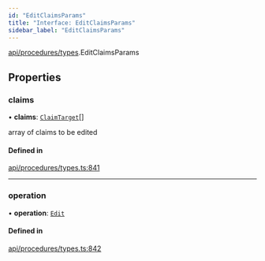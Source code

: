 ```yaml
---
id: "EditClaimsParams"
title: "Interface: EditClaimsParams"
sidebar_label: "EditClaimsParams"
---
```


[api/procedures/types](../../../../../modules/API/Procedures/Types/Types.md).EditClaimsParams

## Properties

### claims

• **claims**: [`ClaimTarget`](../../../Entities/Types/ClaimTarget/ClaimTarget.md)[]

array of claims to be edited

#### Defined in

[api/procedures/types.ts:841](https://github.com/PolymeshAssociation/polymesh-sdk/blob/49a0066c3/src/api/procedures/types.ts#L841)

___

### operation

• **operation**: [`Edit`](../../../../../enums/API/Procedures/Types/ClaimOperation/ClaimOperation.md#edit)

#### Defined in

[api/procedures/types.ts:842](https://github.com/PolymeshAssociation/polymesh-sdk/blob/49a0066c3/src/api/procedures/types.ts#L842)
